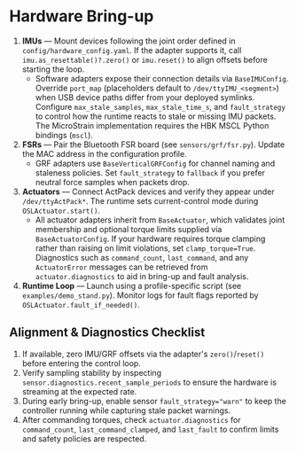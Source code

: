 # Hardware Bring-up

1. **IMUs** — Mount devices following the joint order defined in `config/hardware_config.yaml`. If the adapter supports it, call `imu.as_resettable()?.zero()` or `imu.reset()` to align offsets before starting the loop.
   - Software adapters expose their connection details via `BaseIMUConfig`. Override `port_map` (placeholders default to `/dev/ttyIMU_<segment>`) when USB device paths differ from your deployed symlinks. Configure `max_stale_samples`, `max_stale_time_s`, and `fault_strategy` to control how the runtime reacts to stale or missing IMU packets. The MicroStrain implementation requires the HBK MSCL Python bindings (`mscl`).
2. **FSRs** — Pair the Bluetooth FSR board (see `sensors/grf/fsr.py`). Update the MAC address in the configuration profile.
   - GRF adapters use `BaseVerticalGRFConfig` for channel naming and staleness policies. Set `fault_strategy` to `fallback` if you prefer neutral force samples when packets drop.
3. **Actuators** — Connect ActPack devices and verify they appear under `/dev/ttyActPack*`. The runtime sets current-control mode during `OSLActuator.start()`.
   - All actuator adapters inherit from `BaseActuator`, which validates joint membership and optional torque limits supplied via `BaseActuatorConfig`. If your hardware requires torque clamping rather than raising on limit violations, set `clamp_torque=True`. Diagnostics such as `command_count`, `last_command`, and any `ActuatorError` messages can be retrieved from `actuator.diagnostics` to aid in bring-up and fault analysis.
4. **Runtime Loop** — Launch using a profile-specific script (see `examples/demo_stand.py`). Monitor logs for fault flags reported by `OSLActuator.fault_if_needed()`.

## Alignment & Diagnostics Checklist

1. If available, zero IMU/GRF offsets via the adapter's `zero()`/`reset()` before entering the control loop.
2. Verify sampling stability by inspecting `sensor.diagnostics.recent_sample_periods` to ensure the hardware is streaming at the expected rate.
3. During early bring-up, enable sensor `fault_strategy="warn"` to keep the controller running while capturing stale packet warnings.
4. After commanding torques, check `actuator.diagnostics` for `command_count`, `last_command_clamped`, and `last_fault` to confirm limits and safety policies are respected.
